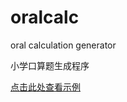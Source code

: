 # oralcalc
oral calculation generator

小学口算题生成程序

[点击此处查看示例](https://hldgaofeng.github.io/oralcalc/)
